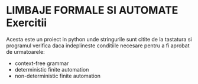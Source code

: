 # LIMBAJE FORMALE SI AUTOMATE Exercitii
Acesta este un proiect in python unde stringurile sunt citite de la tastatura si programul verifica daca indeplineste conditiile necesare pentru a fi aprobat de urmatoarele:
* context-free grammar
* deterministic finite automation
* non-deterministic finite automation
